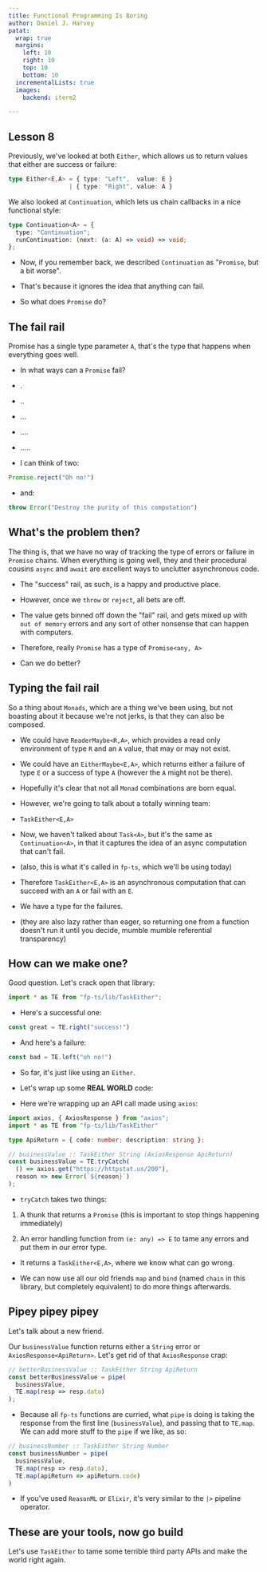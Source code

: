 ```yaml
---
title: Functional Programming Is Boring 
author: Daniel J. Harvey
patat:
  wrap: true
  margins:
    left: 10
    right: 10
    top: 10
    bottom: 10
  incrementalLists: true
  images:
    backend: iterm2

---
```


## Lesson 8

Previously, we've looked at both `Either`, which allows us to return values
that either are success or failure:

```typescript
type Either<E,A> = { type: "Left",  value: E }
                 | { type: "Right", value: A }
```

We also looked at `Continuation`, which lets us chain callbacks in a nice
functional style:

```typescript
type Continuation<A> = {
  type: "Continuation";
  runContinuation: (next: (a: A) => void) => void;
};
```

- Now, if you remember back, we described `Continuation` as "`Promise`, but a
  bit worse".

- That's because it ignores the idea that anything can fail.

- So what does `Promise` do?

## The fail rail

Promise has a single type parameter `A`, that's the type that happens when
everything goes well.

- In what ways can a `Promise` fail?

- .

- ..

- ...

- ....

- .....

- I can think of two:
```typescript
Promise.reject("Oh no!")
```

- and:
```typescript
throw Error("Destroy the purity of this computation")
```

## What's the problem then?

The thing is, that we have no way of tracking the type of errors or failure in
`Promise` chains. When everything is going well, they and their procedural
cousins `async` and `await` are excellent ways to unclutter asynchronous code.

- The "success" rail, as such, is a happy and productive place.

- However, once we `throw` or `reject`, all bets are off.

- The value gets binned off down the "fail" rail, and gets mixed up with `out
  of memory` errors and any sort of other nonsense that can happen with
computers.

- Therefore, really `Promise` has a type of `Promise<any, A>`

- Can we do better?

## Typing the fail rail

So a thing about `Monads`, which are a thing we've been using, but not boasting
about it because we're not jerks, is that they can also be composed.

- We could have `ReaderMaybe<R,A>`, which provides a read only environment of
  type `R` and an `A` value, that may or may not exist.

- We could have an `EitherMaybe<E,A>`, which returns either a failure of type
  `E` or a success of type `A` (however the `A` might not be there).

- Hopefully it's clear that not all `Monad` combinations are born equal.

- However, we're going to talk about a totally winning team:

- `TaskEither<E,A>`

- Now, we haven't talked about `Task<A>`, but it's the same as
  `Continuation<A>`, in that it captures the idea of an async computation that
can't fail.

- (also, this is what it's called in `fp-ts`, which we'll be using today)

- Therefore `TaskEither<E,A>` is an asynchronous computation that can succeed
  with an `A` or fail with an `E`.

- We have a type for the failures.

- (they are also lazy rather than eager, so returning one from a function
  doesn't run it until you decide, mumble mumble referential transparency)

## How can we make one?

Good question. Let's crack open that library:
```typescript
import * as TE from "fp-ts/lib/TaskEither";
```

- Here's a successful one:
```typescript
const great = TE.right("success!")
```

- And here's a failure:
```typescript
const bad = TE.left("oh no!")
```

- So far, it's just like using an `Either`.

- Let's wrap up some __REAL WORLD__ code:

- Here we're wrapping up an API call made using `axios`:
```typescript
import axios, { AxiosResponse } from "axios";
import * as TE from "fp-ts/lib/TaskEither"

type ApiReturn = { code: number; description: string };

// businessValue :: TaskEither String (AxiosResponse ApiReturn) 
const businessValue = TE.tryCatch(
  () => axios.get("https://httpstat.us/200"),
  reason => new Error(`${reason}`)
);
```

- `tryCatch` takes two things:

1) A thunk that returns a `Promise` (this is important to stop things
  happening immediately)

2) An error handling function from `(e: any) => E` to tame any errors and put
  them in our error type.

- It returns a `TaskEither<E,A>`,  where we know what can go wrong.

- We can now use all our old friends `map` and `bind` (named `chain` in this
library, but completely equivalent) to do more things afterwards.

## Pipey pipey pipey

Let's talk about a new friend.

Our `businessValue` function returns either a `String` error or
`AxiosResponse<ApiReturn>`. Let's get rid of that `AxiosResponse` crap:

```typescript
// betterBusinessValue :: TaskEither String ApiReturn
const betterBusinessValue = pipe(
  businessValue,
  TE.map(resp => resp.data)
);
```

- Because all `fp-ts` functions are curried, what `pipe` is doing is taking the
  response from the first line (`businessValue`), and passing that to `TE.map`.
We can add more stuff to the `pipe` if we like, as so:

```typescript
// businessNumber :: TaskEither String Number
const businessNumber = pipe(
  businessValue,
  TE.map(resp => resp.data),
  TE.map(apiReturn => apiReturn.code)
)
```

- If you've used `ReasonML` or `Elixir`, it's very similar to the `|>` pipeline
  operator. 

## These are your tools, now go build

Let's use `TaskEither` to tame some terrible third party APIs and make the
world right again.

